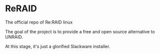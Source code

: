 # ReRAID
The official repo of Re:RAID linux

The goal of the project is to provide a free and open source alternative to UNRAID.

At this stage, it's just a glorified Slackware installer.
